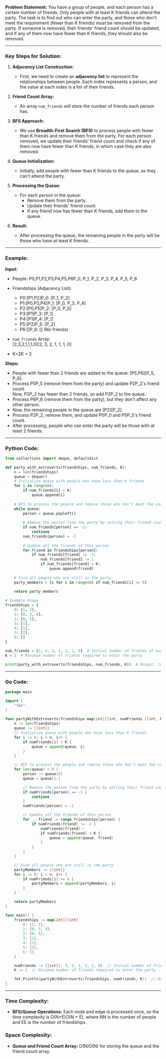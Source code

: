 **Problem Statement:** You have a group of people, and each person has a certain number of friends. Only people with at least K friends can attend the party. The task is to find out who can enter the party, and those who don't meet the requirement (fewer than K friends) must be removed from the party. If someone is removed, their friends' friend count should be updated, and if any of them now have fewer than K friends, they should also be removed.

---

### Key Steps for Solution:

1. **Adjacency List Construction:**
    
    - First, we need to create an **adjacency list** to represent the relationships between people. Each index represents a person, and the value at each index is a list of their friends.
2. **Friend Count Array:**
    
    - An array `num_friends` will store the number of friends each person has.
3. **BFS Approach:**
    
    - We use **Breadth-First Search (BFS)** to process people with fewer than K friends and remove them from the party. For each person removed, we update their friends' friend count and check if any of them now have fewer than K friends, in which case they are also removed.
4. **Queue Initialization:**
    
    - Initially, add people with fewer than K friends to the queue, as they can't attend the party.
5. **Processing the Queue:**
    
    - For each person in the queue:
        - Remove them from the party.
        - Update their friends' friend count.
        - If any friend now has fewer than K friends, add them to the queue.
6. **Result:**
    
    - After processing the queue, the remaining people in the party will be those who have at least K friends.

---

### Example:

**Input:**

- People: P0,P1,P2,P3,P4,P5,P6P_0, P_1, P_2, P_3, P_4, P_5, P_6
    
- Friendships (Adjacency List):
    
    - P0:[P1,P2]P_0: [P_1, P_2]
    - P1:[P0,P3,P4]P_1: [P_0, P_3, P_4]
    - P2:[P0,P5]P_2: [P_0, P_5]
    - P3:[P1]P_3: [P_1]
    - P4:[P1]P_4: [P_1]
    - P5:[P2]P_5: [P_2]
    - P6:[]P_6: [] (No friends)
- `num_friends` Array:  
    [2,3,2,1,1,1,0][2, 3, 2, 1, 1, 1, 0]
    
- K=2K = 2
    

**Steps:**

- People with fewer than 2 friends are added to the queue: [P5,P6][P_5, P_6].
- Process P5P_5 (remove them from the party) and update P2P_2's friend count.  
    Now, P2P_2 has fewer than 2 friends, so add P2P_2 to the queue.
- Process P6P_6 (remove them from the party), but they don't affect any other person.
- Now, the remaining people in the queue are [P2][P_2].
- Process P2P_2, remove them, and update P0P_0 and P5P_5's friend count.
- After processing, people who can enter the party will be those with at least 2 friends.

---

### Python Code:

```python
from collections import deque, defaultdict

def party_with_extroverts(friendships, num_friends, K):
    n = len(friendships)
    queue = deque()
    # Initialize queue with people who have less than K friends
    for i in range(n):
        if num_friends[i] < K:
            queue.append(i)
    
    # BFS to process the people and remove those who don't meet the condition
    while queue:
        person = queue.popleft()
        
        # Remove the person from the party by setting their friend count to -1 (not in the party)
        if num_friends[person] == -1:
            continue
        num_friends[person] = -1
        
        # Update all the friends of this person
        for friend in friendships[person]:
            if num_friends[friend] != -1:
                num_friends[friend] -= 1
                if num_friends[friend] < K:
                    queue.append(friend)
    
    # Find all people who are still in the party
    party_members = [i for i in range(n) if num_friends[i] >= 0]
    
    return party_members

# Example Usage
friendships = {
    0: [1, 2],
    1: [0, 3, 4],
    2: [0, 5],
    3: [1],
    4: [1],
    5: [2],
    6: []
}

num_friends = [2, 3, 2, 1, 1, 1, 0]  # Initial number of friends of each person
K = 2  # Minimum number of friends required to enter the party

print(party_with_extroverts(friendships, num_friends, K))  # Output: [0, 1]
```

---

### Go Code:

```go
package main

import (
	"fmt"
)

func partyWithExtroverts(friendships map[int][]int, numFriends []int, K int) []int {
	n := len(friendships)
	queue := []int{}
	// Initialize queue with people who have less than K friends
	for i := 0; i < n; i++ {
		if numFriends[i] < K {
			queue = append(queue, i)
		}
	}

	// BFS to process the people and remove those who don't meet the condition
	for len(queue) > 0 {
		person := queue[0]
		queue = queue[1:]

		// Remove the person from the party by setting their friend count to -1 (not in the party)
		if numFriends[person] == -1 {
			continue
		}
		numFriends[person] = -1

		// Update all the friends of this person
		for _, friend := range friendships[person] {
			if numFriends[friend] != -1 {
				numFriends[friend]--
				if numFriends[friend] < K {
					queue = append(queue, friend)
				}
			}
		}
	}

	// Find all people who are still in the party
	partyMembers := []int{}
	for i := 0; i < n; i++ {
		if numFriends[i] >= 0 {
			partyMembers = append(partyMembers, i)
		}
	}

	return partyMembers
}

func main() {
	friendships := map[int][]int{
		0: {1, 2},
		1: {0, 3, 4},
		2: {0, 5},
		3: {1},
		4: {1},
		5: {2},
		6: {},
	}

	numFriends := []int{2, 3, 2, 1, 1, 1, 0}  // Initial number of friends of each person
	K := 2  // Minimum number of friends required to enter the party

	fmt.Println(partyWithExtroverts(friendships, numFriends, K))  // Output: [0 1]
}
```

---

### Time Complexity:

- **BFS/Queue Operations:** Each node and edge is processed once, so the time complexity is O(N+E)O(N + E), where NN is the number of people and EE is the number of friendships.

### Space Complexity:

- **Queue and Friend Count Array:** O(N)O(N) for storing the queue and the friend count array.